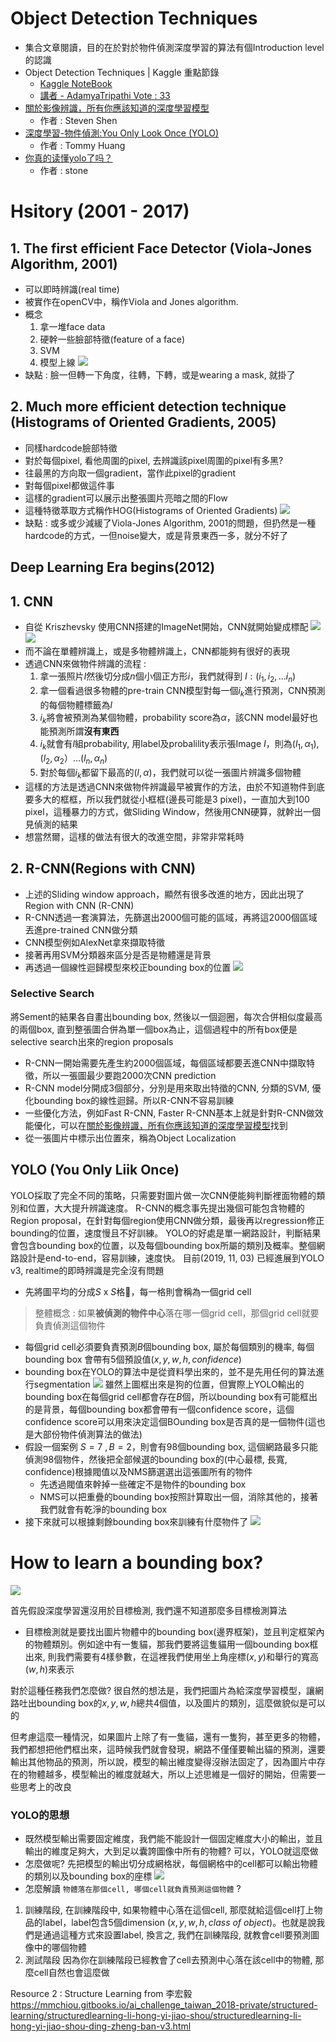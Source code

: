 # Object Detection Techniques
* 集合文章閱讀，目的在於對於物件偵測深度學習的算法有個Introduction level的認識
* Object Detection Techniques | Kaggle 重點節錄
  * [Kaggle NoteBook](https://www.kaggle.com/infernop/object-detection-techniques)
  * [講者 - AdamyaTripathi Vote : 33](https://www.kaggle.com/rtatman/kernels?sortBy=dateCreated&group=everyone&pageSize=20&userId=1162990)
* [關於影像辨識，所有你應該知道的深度學習模型](https://medium.com/cubo-ai/%E7%89%A9%E9%AB%94%E5%81%B5%E6%B8%AC-object-detection-740096ec4540)
  * 作者 : Steven Shen
* [深度學習-物件偵測:You Only Look Once (YOLO)](https://medium.com/@chih.sheng.huang821/%E6%B7%B1%E5%BA%A6%E5%AD%B8%E7%BF%92-%E7%89%A9%E4%BB%B6%E5%81%B5%E6%B8%AC-you-only-look-once-yolo-4fb9cf49453c)
  * 作者 : Tommy Huang
* [你真的读懂yolo了吗？](https://zhuanlan.zhihu.com/p/37850811)
  *  作者 : stone



# Hsitory (2001 - 2017)
## 1. The first efficient Face Detector (Viola-Jones Algorithm, 2001)
  * 可以即時辨識(real time)
  * 被實作在openCV中，稱作Viola and Jones algorithm.
  * 概念
     1. 拿一堆face data
     2. 硬幹一些臉部特徵(feature of a face)
     3. SVM
     4. 模型上線 
<img src = 'images/object_dection_1.png'></img>
* 缺點 : 臉一但轉一下角度，往轉，下轉，或是wearing a mask, 就掛了

## 2. Much more efficient detection technique (Histograms of Oriented Gradients, 2005)

   * 同樣hardcode臉部特徵 
   * 對於每個pixel, 看他周圍的pixel, 去辨識該pixel周圍的pixel有多黑?
   * 往最黑的方向取一個gradient，當作此pixel的gradient
   * 對每個pixel都做這件事
   * 這樣的gradient可以展示出整張圖片亮暗之間的Flow
   * 這種特徵萃取方式稱作HOG(Histograms of Oriented Gradients)
<img src = 'images/object_dection_2.png'></img>
* 缺點 : 或多或少減緩了Viola-Jones Algorithm, 2001的問題，但扔然是一種hardcode的方式，一但noise變大，或是背景東西一多，就分不好了

##  Deep Learning Era begins(2012)

## 1. CNN
  * 自從 Kriszhevsky 使用CNN搭建的ImageNet開始，CNN就開始變成標配
  <img src = 'images/object_dection_3.png'></img>
  <img src = 'images/object_dection_4.png'></img>
  * 而不論在單體辨識上，或是多物體辨識上，CNN都能夠有很好的表現
  * 透過CNN來做物件辨識的流程 : 
    1. 拿一張照片$I$然後切分成$n$個小個正方形$i$，我們就得到 $I : (i_{1}, i_{2}, ... i_{n})$
    2. 拿一個看過很多物體的pre-train CNN模型對每一個$i_{k}$進行預測，CNN預測的每個物體標籤為$l$
    3. $i_{k}$將會被預測為某個物體，probability score為$\alpha$，該CNN model最好也能預測所謂**沒有東西**
    4. $i_{k}$就會有$l$組probability, 用label及probalility表示張Image $I$，則為$(l_{1}, \alpha_{1}), (l_{2}, \alpha_{2}）... (l_{n}, \alpha_{n})$
    5. 對於每個$i_{k}$都留下最高的$(l, \alpha)$，我們就可以從一張圖片辨識多個物體
  * 這樣的方法是透過CNN來做物件辨識最早被實作的方法，由於不知道物件到底要多大的框框，所以我們就從小框框(邊長可能是3 pixel)，一直加大到100 pixel，這種暴力的方式，做Sliding Window，然後用CNN硬算，就幹出一個見偵測的結果
  * 想當然爾，這樣的做法有很大的改進空間，非常非常耗時 

## 2. R-CNN(Regions with CNN)
   * 上述的Sliding window approach，顯然有很多改進的地方，因此出現了Region with CNN (R-CNN)
   * R-CNN透過一套演算法，先篩選出2000個可能的區域，再將這2000個區域丟進pre-trained CNN做分類
   * CNN模型例如AlexNet拿來擷取特徵
   * 接著再用SVM分類器來區分是否是物體還是背景
   * 再透過一個線性迴歸模型來校正bounding box的位置
   <img src = 'images/object_dection_6.png'></img>
### Selective Search
將Sement的結果各自畫出bounding box, 然後以一個迴圈，每次合併相似度最高的兩個box, 直到整張圖合併為單一個box為止，這個過程中的所有box便是selective search出來的region proposals
   * R-CNN一開始需要先產生約2000個區域，每個區域都要丟進CNN中擷取特徵，所以一張圖最少要跑2000次CNN prediction
   * R-CNN model分開成3個部分，分別是用來取出特徵的CNN, 分類的SVM, 優化bounding box的線性迴歸。所以R-CNN不容易訓練
   * 一些優化方法，例如Fast R-CNN, Faster R-CNN基本上就是針對R-CNN做效能優化，可以在[關於影像辨識，所有你應該知道的深度學習模型](https://medium.com/cubo-ai/%E7%89%A9%E9%AB%94%E5%81%B5%E6%B8%AC-object-detection-740096ec4540)找到
   * 從一張圖片中標示出位置來，稱為Object Localization
## YOLO (You Only Liik Once)
  YOLO採取了完全不同的策略，只需要對圖片做一次CNN便能夠判斷裡面物體的類別和位置，大大提升辨識速度。
  R-CNN的概念事先提出幾個可能包含物體的 Region proposal，在針對每個region使用CNN做分類，最後再以regression修正bounding的位置，速度慢且不好訓練。
  YOLO的好處是單一網路設計，判斷結果會包含bounding box的位置，以及每個bounding box所屬的類別及概率。整個網路設計是end-to-end，容易訓練，速度快。
  目前(2019, 11, 03) 已經進展到YOLO v3, realtime的即時辨識是完全沒有問題
  * 先將圖平均的分成$S$ x $S$格，每一格則會稱為一個grid cell
  > 整體概念 : 如果**被偵測的物件中心**落在哪一個grid cell，那個grid cell就要負責偵測這個物件
  * 每個grid cell必須要負責預測$B$個bounding box, 屬於每個類別的機率, 每個bounding box 會帶有5個預設值$(x, y, w, h, confidence)$
  * bounding box在YOLO的算法中是從資料學出來的，並不是先用任何的算法進行segmentation
  <img src = 'images/object_dection_7.png'></img>
  雖然上圖框出來是狗的位置，但實際上YOLO輸出的bounding box在每個grid cell都會存在$B$個，所以bounding box有可能框出的是背景，每個bounding box都會帶有一個confidence score，這個confidence score可以用來決定這個BOunding box是否真的是一個物件(這也是大部份物件偵測算法的做法)
  * 假設一個案例 $S=7~,B=2$，則會有98個bounding box, 這個網路最多只能偵測98個物件，然後把全部候選的bounding box的(中心最標, 長寬, confidence)根據閥值以及NMS篩選選出這張圖所有的物件
    * 先透過閥值來幹掉一些確定不是物件的bounding box
    * NMS可以把重疊的bounding box按照計算取出一個，消除其他的，接著我們就會有乾淨的bounding box
  * 接下來就可以根據剩餘bounding box來訓練有什麼物件了
  <img src = 'images/object_dection_8.png'></img>
# How to learn a bounding box?
<img src = 'images/object_dection_9.png'></img>

首先假設深度學習還沒用於目標檢測, 我們還不知道那麼多目標檢測算法
* 目標檢測就是要找出圖片物體中的bounding box(邊界框架)，並且判定框架內的物體類別。例如途中有一隻貓，那我們要將這隻貓用一個bounding box框出來, 則我們需要有4樣參數，在這裡我們使用坐上角座標$(x,y)$和舉行的寬高$(w, h)$來表示

對於這種任務我們怎麼做? 很自然的想法是，我們把圖片為給深度學習模型，讓網路吐出bounding box的$x,y,w,h$總共4個值，以及圖片的類別，這麼做貌似是可以的

但考慮這麼一種情況，如果圖片上除了有一隻貓，還有一隻狗，甚至更多的物體，我們都想把他們框出來，這時候我們就會發現，網路不僅僅要輸出貓的預測，還要輸出其他物品的預測，所以說，模型的輸出維度變得沒辦法固定了，因為圖片中存在的物體越多，模型輸出的維度就越大，所以上述思維是一個好的開始，但需要一些思考上的改良

### YOLO的思想
* 既然模型輸出需要固定維度，我們能不能設計一個固定維度大小的輸出，並且輸出的維度足夠大，大到足以囊誇圖像中所有的物體? 可以，YOLO就這麼做
* 怎麼做呢? 先把模型的輸出切分成網格狀，每個網格中的cell都可以輸出物體的類別以及bounding box的座標
<img src = 'images/object_dection_10.png'></img>
* 怎麼解讀 `物體落在那個cell, 哪個cell就負責預測這個物體` ? 
1. 訓練階段, 在訓練階段中, 如果物體中心落在這個cell, 那麼就給這個cell打上物品的label，label包含5個dimension $(x, y, w, h, class~of~object)$。也就是說我們是通過這種方式來設置label, 換言之, 我們在訓練階段, 就教會cell要預測圖像中的哪個物體
2. 測試階段 因為你在訓練階段已經教會了cell去預測中心落在該cell中的物體, 那麼cell自然也會這麼做
  
Resource 2 : 
Structure Learning from 李宏毅
https://mmchiou.gitbooks.io/ai_challenge_taiwan_2018-private/structured-learning/structuredlearning-li-hong-yi-jiao-shou/structuredlearning-li-hong-yi-jiao-shou-ding-zheng-ban-v3.html
